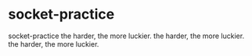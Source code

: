 # socket-practice
socket-practice
the harder, the more luckier.
the harder, the more luckier.
the harder, the more luckier.
